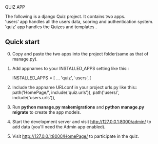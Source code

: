 QUIZ APP

The following is a django Quiz project. It contains two apps.      
'users' app handles all the users data, scoring and authentication system.   
'quiz' app handles the Quizes and templates .  

Quick start
-----------
0. Copy and paste the two apps into the project folder(same as that of manage.py).  

1. Add appnames to your INSTALLED_APPS setting like this::

    INSTALLED_APPS = [
        ...
        'quiz',
        'users',
    ]

2. Include the appname URLconf in your project urls.py like this::
    path('HomePage/', include('quiz.urls')),
    path('users/', include('users.urls')),

3. Run **python manage.py makemigrations** and **python manage.py migrate** to create the app models.

4. Start the development server and visit http://127.0.0.1:8000/admin/
   to add data (you'll need the Admin app enabled).

5. Visit http://127.0.0.1:8000/HomePage/ to participate in the quiz.

